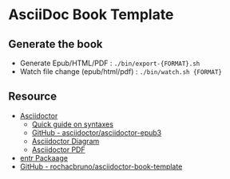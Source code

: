 # AsciiDoc Book Template

## Generate the book
- Generate Epub/HTML/PDF : `./bin/export-{FORMAT}.sh`
- Watch file change (epub/html/pdf) : `./bin/watch.sh {FORMAT}`

## Resource
- [Asciidoctor](http://asciidoctor.org)
  - [Quick guide on syntaxes](http://asciidoctor.org/docs/asciidoc-syntax-quick-reference/)
  - [GitHub - asciidoctor/asciidoctor-epub3](https://github.com/asciidoctor/asciidoctor-epub3) 
  - [Asciidoctor Diagram](https://github.com/asciidoctor/asciidoctor-diagram)
  - [Asciidoctor PDF](https://github.com/asciidoctor/asciidoctor-pdf)
- [entr Packaage](https://launchpad.net/ubuntu/+source/entr)
- [GitHub - rochacbruno/asciidoctor-book-template](https://github.com/rochacbruno/asciidoctor-book-template) 
